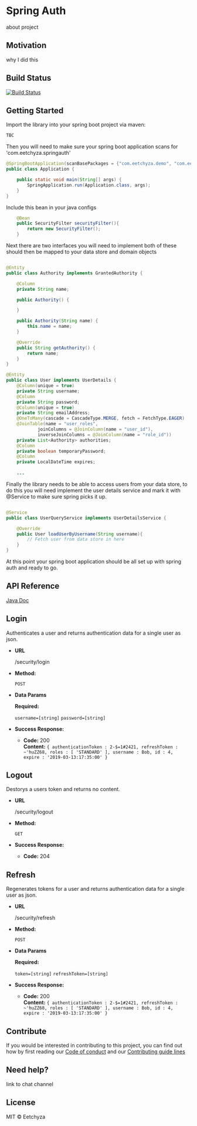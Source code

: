 # Spring Auth

about project

## Motivation

why I did this

## Build Status
[![Build Status](<travis link>)](<travis link>)

## Getting Started

Import the library into your spring boot project via maven:

``` xml
TBC

```
Then you will need to make sure your spring boot application scans for 'com.eetchyza.springauth'

``` java
@SpringBootApplication(scanBasePackages = {"com.eetchyza.demo", "com.eetchyza.springauth"})
public class Application {

	public static void main(String[] args) {
		SpringApplication.run(Application.class, args);
	}
}

```
Include this bean in your java configs

``` java
    @Bean
    public SecurityFilter securityFilter(){
        return new SecurityFilter();
    }

```

Next there are two interfaces you will need to implement both of these should then be mapped to your data store and domain objects

``` java

@Entity
public class Authority implements GrantedAuthority {

    @Column
    private String name;

    public Authority() {

    }

    public Authority(String name) {
        this.name = name;
    }

    @Override
    public String getAuthority() {
        return name;
    }
}

@Entity
public class User implements UserDetails {
    @Column(unique = true)
    private String username;
    @Column
    private String password;
    @Column(unique = true)
    private String emailAddress;
    @OneToMany(cascade = CascadeType.MERGE, fetch = FetchType.EAGER)
    @JoinTable(name = "user_roles",
            joinColumns = @JoinColumn(name = "user_id"),
            inverseJoinColumns = @JoinColumn(name = "role_id"))
    private List<Authority> authorities;
    @Column
    private boolean temporaryPassword;
    @Column
    private LocalDateTime expires;
    
    ...

```

Finally the library needs to be able to access users from your data store, to do this you will need implement the user details service and mark it with @Service to make sure spring picks it up.

``` java 

@Service
public class UserQueryService implements UserDetailsService {

    @Override
    public User loadUserByUsername(String username){
        // Fetch user from data store in here
    }
}

```

At this point your spring boot application should be all set up with spring auth and ready to go.

## API Reference

[Java Doc](https://eetchyza.co.uk/spring-auth/1.0.0/)

**Login**
----
  Authenticates a user and returns authentication data for a single user as json.

* **URL**

  /security/login

* **Method:**

  `POST`

* **Data Params**

  **Required:**
 
   `username=[string]`
   `password=[string]`

* **Success Response:**

  * **Code:** 200 <br />
    **Content:** `{ authenticationToken : 2-$=1#2421, refreshToken : ~'huZZ68, roles : [ 'STANDARD' ], username : Bob, id : 4, expire : '2019-03-13:17:35:00' }`
    
    
**Logout**
----
  Destorys a users token and returns no content.

* **URL**

  /security/logout

* **Method:**

  `GET`

* **Success Response:**

  * **Code:** 204 <br />
    
**Refresh**
----
  Regenerates tokens for a user and returns authentication data for a single user as json.

* **URL**

  /security/refresh

* **Method:**

  `POST`

* **Data Params**

  **Required:**
 
   `token=[string]`
   `refreshToken=[string]`

* **Success Response:**

  * **Code:** 200 <br />
    **Content:** `{ authenticationToken : 2-$=1#2421, refreshToken : ~'huZZ68, roles : [ 'STANDARD' ], username : Bob, id : 4, expire : '2019-03-13:17:35:00' }`

## Contribute

If you would be interested in contributing to this project, you can find out how by first reading our [Code of conduct](https://github.com/eetchyza/.github/blob/master/CODE_OF_CONDUCT.md) and our [Contributing guide lines](https://github.com/eetchyza/.github/blob/master/CONTRIBUTING.md)

## Need help?

link to chat channel

## License

MIT © Eetchyza
